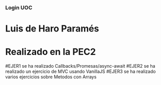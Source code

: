 ### Login UOC
# Luis de Haro Paramés
#
# Realizado en la PEC2
#EJER1 se ha realizado Callbacks/Promesas/async-await
#EJER2 se ha realizado un ejercicio de MVC usando VanillaJS
#EJER3 se ha realizado varios ejercicios sobre Metodos con Arrays
